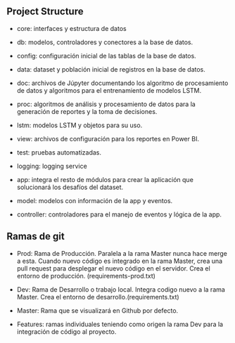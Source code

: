## Project Structure

- core: interfaces y estructura de datos

- db: modelos, controladores y conectores a la base de datos.

- config: configuración inicial de las tablas de la base de datos.

- data: dataset y población inicial de registros en la base de datos.

- doc: archivos de Júpyter documentando los algoritmo de procesamiento de datos y algoritmos para el entrenamiento de modelos LSTM.

- proc: algoritmos de análisis y procesamiento de datos para la generación de reportes y la toma de decisiones.

- lstm: modelos LSTM y objetos para su uso.

- view: archivos de configuración para los reportes en Power BI.

- test: pruebas automatizadas.

- logging: logging service

- app: integra el resto de módulos para crear la aplicación que solucionará los desafíos del dataset.

- model: modelos con información de la app y eventos.

- controller: controladores para el manejo de eventos y lógica de la app.


## Ramas de git

- Prod: Rama de Producción. Paralela a la rama Master nunca hace merge a esta. Cuando nuevo código es integrado en la rama Master, crea una pull request para desplegar el nuevo código en el servidor. Crea el entorno de producción. (requirements-prod.txt)

- Dev: Rama de Desarrollo o trabajo local. Integra codigo nuevo a la rama Master. Crea el entorno de desarrollo.(requirements.txt)

- Master: Rama que se visualizará en Github por defecto.

- Features: ramas individuales teniendo como origen la rama Dev para la integración de código al proyecto.